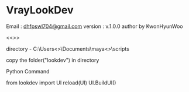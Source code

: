 # VrayLookDev

Email : dhfpswl704@gmail.com
version : v.1.0.0
author by KwonHyunWoo


<<<install>>>
  
  directory - C:\Users\<<Username>>\Documents\maya\<<Version>>\scripts
  
  copy the folder("lookdev") in directory
  
Python Command
  
  from lookdev import UI
  reload(UI)
  UI.BuildUI()
